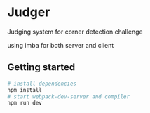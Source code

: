 # Judger

Judging system for corner detection challenge

using imba for both server and client

## Getting started

```bash
# install dependencies
npm install
# start webpack-dev-server and compiler
npm run dev
```
